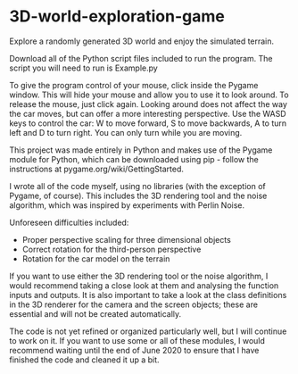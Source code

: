 # 3D-world-exploration-game
Explore a randomly generated 3D world and enjoy the simulated terrain.

Download all of the Python script files included to run the program. The script you will need to run is Example.py

To give the program control of your mouse, click inside the Pygame window. This will hide your mouse and allow you to use it to look around. To release the mouse, just click again. Looking around does not affect the way the car moves, but can offer a more interesting perspective.
Use the WASD keys to control the car: W to move forward, S to move backwards, A to turn left and D to turn right. You can only turn while you are moving.

This project was made entirely in Python and makes use of the Pygame module for Python, which can be downloaded using pip - follow the instructions at pygame.org/wiki/GettingStarted.

I wrote all of the code myself, using no libraries (with the exception of Pygame, of course). This includes the 3D rendering tool and the noise algorithm, which was inspired by experiments with Perlin Noise.

Unforeseen difficulties included:
 - Proper perspective scaling for three dimensional objects
 - Correct rotation for the third-person perspective
 - Rotation for the car model on the terrain

If you want to use either the 3D rendering tool or the noise algorithm, I would recommend taking a close look at them and analysing the function inputs and outputs. It is also important to take a look at the class definitions in the 3D renderer for the camera and the screen objects; these are essential and will not be created automatically.

The code is not yet refined or organized particularly well, but I will continue to work on it. If you want to use some or all of these modules, I would recommend waiting until the end of June 2020 to ensure that I have finished the code and cleaned it up a bit.
